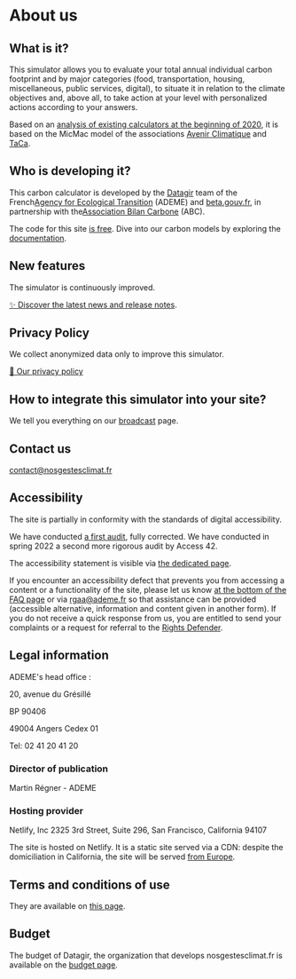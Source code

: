 # About us

## What is it?

This simulator allows you to evaluate your total annual individual
carbon footprint and by major categories (food, transportation, housing,
miscellaneous, public services, digital), to situate it in relation to
the climate objectives and, above all, to take action at your level with
personalized actions according to your answers.

Based on an [analysis of existing calculators at the beginning of
2020](https://abc-transitionbascarbone.fr/wp-content/uploads/2022/03/analyse-des-calculateurs-dempreinte-carbone-individuelle-a-lorigine-de-nos-gestes-climat-vf-.pdf),
it is based on the MicMac model of the associations [Avenir
Climatique](https://avenirclimatique.org/les-outils/) and
[TaCa](https://www.taca.asso.fr/).

## Who is developing it?

This carbon calculator is developed by the
[Datagir](https://datagir.ademe.fr/) team of the French[Agency for
Ecological Transition](https://www.ademe.fr/) (ADEME) and
[beta.gouv.fr](https://beta.gouv.fr/), in partnership with
the[Association Bilan Carbone](https://www.associationbilancarbone.fr/)
(ABC).

The code for this site [is
free](https://github.com/betagouv/ecolab-data). Dive into our carbon
models by exploring the [documentation](/documentation).

## New features

The simulator is continuously improved.

[✨️ Discover the latest news and release notes](/nouveautés).

## Privacy Policy

We collect anonymized data only to improve this simulator.

[🍪 Our privacy policy](/vie-privée)

## How to integrate this simulator into your site?

We tell you everything on our [broadcast](/diffuser) page.

## Contact us

contact@nosgestesclimat.fr

## Accessibility

The site is partially in conformity with the standards of digital
accessibility.

We have conducted [a first
audit](https://github.com/datagir/nosgestesclimat-site/issues/350),
fully corrected. We have conducted in spring 2022 a second more rigorous
audit by Access 42.

The accessibility statement is visible via [the dedicated
page](/accessibilite).

If you encounter an accessibility defect that prevents you from
accessing a content or a functionality of the site, please let us know
[at the bottom of the FAQ page](/contribuer) or via
<a href="mailto:rgaa@ademe.fr" class="email">rgaa@ademe.fr</a> so that
assistance can be provided (accessible alternative, information and
content given in another form). If you do not receive a quick response
from us, you are entitled to send your complaints or a request for
referral to the [Rights Defender](https://www.defenseurdesdroits.fr).

## Legal information

ADEME's head office :

20, avenue du Grésillé

BP 90406

49004 Angers Cedex 01

Tel: 02 41 20 41 20

### Director of publication

Martin Régner - ADEME

### Hosting provider

Netlify, Inc 2325 3rd Street, Suite 296, San Francisco, California 94107

The site is hosted on Netlify. It is a static site served via a CDN:
despite the domiciliation in California, the site will be served [from
Europe](https://answers.netlify.com/t/is-there-a-list-of-where-netlifys-cdn-pops-are-located/855/2).

## Terms and conditions of use

They are available on [this page](/cgu).

## Budget

The budget of Datagir, the organization that develops nosgestesclimat.fr
is available on the [budget page](https://datagir.ademe.fr/budget/).
